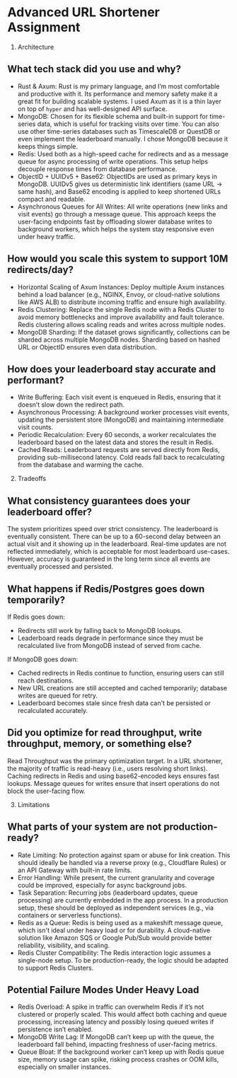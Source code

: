 # Advanced URL Shortener Assignment

1. Architecture

## What tech stack did you use and why?

- Rust & Axum: Rust is my primary language, and I’m most comfortable and productive with it. Its performance and memory safety make it a great fit for building scalable systems. I used Axum as it is a thin layer on top of `hyper` and has well-designed API surface.
- MongoDB: Chosen for its flexible schema and built-in support for time-series data, which is useful for tracking visits over time. You can also use other time-series databases such as TimescaleDB or QuestDB or even implement the leaderboard manually. I chose MongoDB because it keeps things simple.
- Redis: Used both as a high-speed cache for redirects and as a message queue for async processing of write operations. This setup helps decouple response times from database performance.
- ObjectID + UUIDv5 + Base62: ObjectIDs are used as primary keys in MongoDB. UUIDv5 gives us deterministic link identifiers (same URL -> same hash), and Base62 encoding is applied to keep shortened URLs compact and readable.
- Asynchronous Queues for All Writes: All write operations (new links and visit events) go through a message queue. This approach keeps the user-facing endpoints fast by offloading slower database writes to background workers, which helps the system stay responsive even under heavy traffic.

## How would you scale this system to support 10M redirects/day?

- Horizontal Scaling of Axum Instances: Deploy multiple Axum instances behind a load balancer (e.g., NGINX, Envoy, or cloud-native solutions like AWS ALB) to distribute incoming traffic and ensure high availability.
- Redis Clustering: Replace the single Redis node with a Redis Cluster to avoid memory bottlenecks and improve availability and fault tolerance. Redis clustering allows scaling reads and writes across multiple nodes.
- MongoDB Sharding: If the dataset grows significantly, collections can be sharded across multiple MongoDB nodes. Sharding based on hashed URL or ObjectID ensures even data distribution.

## How does your leaderboard stay accurate and performant?

- Write Buffering: Each visit event is enqueued in Redis, ensuring that it doesn’t slow down the redirect path.
- Asynchronous Processing: A background worker processes visit events, updating the persistent store (MongoDB) and maintaining intermediate visit counts.
- Periodic Recalculation: Every 60 seconds, a worker recalculates the leaderboard based on the latest data and stores the result in Redis.
- Cached Reads: Leaderboard requests are served directly from Redis, providing sub-millisecond latency. Cold reads fall back to recalculating from the database and warming the cache.

2. Tradeoffs

## What consistency guarantees does your leaderboard offer?

The system prioritizes speed over strict consistency. The leaderboard is eventually consistent. There can be up to a 60-second delay between an actual visit and it showing up in the leaderboard. Real-time updates are not reflected immediately, which is acceptable for most leaderboard use-cases. However, accuracy is guaranteed in the long term since all events are eventually processed and persisted.

## What happens if Redis/Postgres goes down temporarily?
If Redis goes down:
- Redirects still work by falling back to MongoDB lookups.
- Leaderboard reads degrade in performance since they must be recalculated live from MongoDB instead of served from cache.

If MongoDB goes down:
- Cached redirects in Redis continue to function, ensuring users can still reach destinations.
- New URL creations are still accepted and cached temporarily; database writes are queued for retry.
- Leaderboard becomes stale since fresh data can't be persisted or recalculated accurately.

## Did you optimize for read throughput, write throughput, memory, or something else?

Read Throughput was the primary optimization target. In a URL shortener, the majority of traffic is read-heavy (i.e., users resolving short links). Caching redirects in Redis and using base62-encoded keys ensures fast lookups. Message queues for writes ensure that insert operations do not block the user-facing flow.

3. Limitations

## What parts of your system are not production-ready?

- Rate Limiting: No protection against spam or abuse for link creation. This should ideally be handled via a reverse proxy (e.g., Cloudflare Rules) or an API Gateway with built-in rate limits.
- Error Handling: While present, the current granularity and coverage could be improved, especially for async background jobs.
- Task Separation: Recurring jobs (leaderboard updates, queue processing) are currently embedded in the app process. In a production setup, these should be deployed as independent services (e.g., via containers or serverless functions).
- Redis as a Queue: Redis is being used as a makeshift message queue, which isn't ideal under heavy load or for durability. A cloud-native solution like Amazon SQS or Google Pub/Sub would provide better reliability, visibility, and scaling.
- Redis Cluster Compatibility: The Redis interaction logic assumes a single-node setup. To be production-ready, the logic should be adapted to support Redis Clusters.

## Potential Failure Modes Under Heavy Load

- Redis Overload: A spike in traffic can overwhelm Redis if it’s not clustered or properly scaled. This would affect both caching and queue processing, increasing latency and possibly losing queued writes if persistence isn’t enabled.
- MongoDB Write Lag: If MongoDB can’t keep up with the queue, the leaderboard fall behind, impacting freshness of user-facing metrics.
- Queue Bloat: If the background worker can’t keep up with Redis queue size, memory usage can spike, risking process crashes or OOM kills, especially on smaller instances.